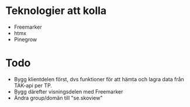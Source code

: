 # Teknologier att kolla
* Freemarker
* htmx
* Pinegrow

# Todo
* Bygg klientdelen först, dvs funktioner för att hämta och lagra data från TAK-api per TP.
* Bygg därefter visningsdelen med Freemarker
* Ändra group/domän till "se.skoview"